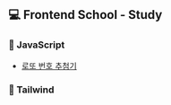 ## 💻 Frontend School - Study

### 📂 JavaScript
- [로또 번호 추첨기](https://github.com/hyeonbinnn/FES-Study/tree/main/JavaScript/%EB%A1%9C%EB%98%90%20%EB%B2%88%ED%98%B8%20%EC%B6%94%EC%B2%A8%EA%B8%B0)  


### 📂 Tailwind
